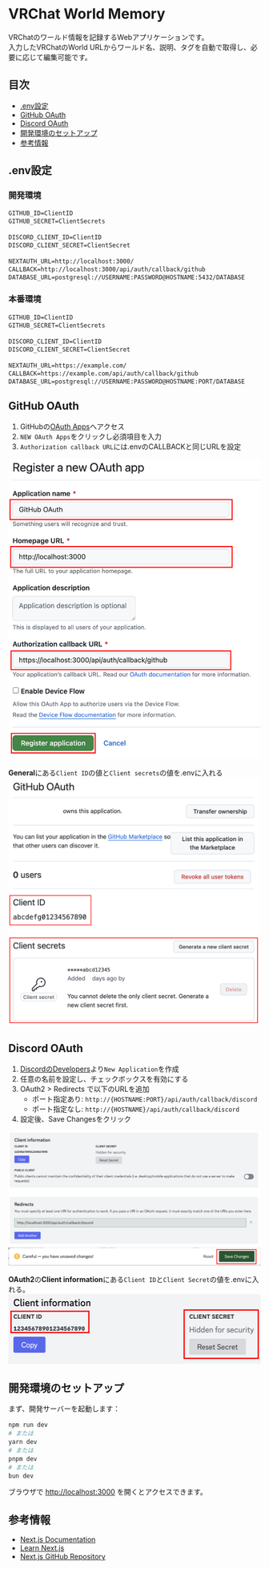 # VRChat World Memory

VRChatのワールド情報を記録するWebアプリケーションです。  
入力したVRChatのWorld URLからワールド名、説明、タグを自動で取得し、必要に応じて編集可能です。

## 目次
- [.env設定](#env設定)
- [GitHub OAuth](#github-oauth)
- [Discord OAuth](#discord-oauth)
- [開発環境のセットアップ](#開発環境のセットアップ)
- [参考情報](#参考情報)

## .env設定

### 開発環境
```env
GITHUB_ID=ClientID
GITHUB_SECRET=ClientSecrets

DISCORD_CLIENT_ID=ClientID
DISCORD_CLIENT_SECRET=ClientSecret

NEXTAUTH_URL=http://localhost:3000/
CALLBACK=http://localhost:3000/api/auth/callback/github
DATABASE_URL=postgresql://USERNAME:PASSWORD@HOSTNAME:5432/DATABASE
```

### 本番環境
```env
GITHUB_ID=ClientID
GITHUB_SECRET=ClientSecrets

DISCORD_CLIENT_ID=ClientID
DISCORD_CLIENT_SECRET=ClientSecret

NEXTAUTH_URL=https://example.com/
CALLBACK=https://example.com/api/auth/callback/github
DATABASE_URL=postgresql://USERNAME:PASSWORD@HOSTNAME:PORT/DATABASE
```

## GitHub OAuth

1. GitHubの[OAuth Apps](https://github.com/settings/developers)へアクセス  
2. `NEW OAuth Apps`をクリックし必須項目を入力  
3. `Authorization callback URL`には.envのCALLBACKと同じURLを設定

![GitHub OAuth Sample](image/GitHub-OAuth1.png)

**General**にある`Client ID`の値と`Client secrets`の値を.envに入れる
![GitHub Value](image/GitHub-OAuth2.png)

## Discord OAuth

1. [DiscordのDevelopers](https://discord.com/developers/applications/)より`New Application`を作成  
2. 任意の名前を設定し、チェックボックスを有効にする  
3. OAuth2 > Redirects で以下のURLを追加  
   - ポート指定あり: `http://{HOSTNAME:PORT}/api/auth/callback/discord`
   - ポート指定なし: `http://{HOSTNAME}/api/auth/callback/discord`
4. 設定後、Save Changesをクリック

![Discord OAuth Sample](image/Discord-OAuth1.png)
![Discord OAuth Sample](image/Discord-OAuth2.png)

**OAuth2**の**Client information**にある`Client ID`と`Client Secret`の値を.envに入れる。
![Discord Value](image/Discord-OAuth3.png)

## 開発環境のセットアップ

まず、開発サーバーを起動します：

```bash
npm run dev
# または
yarn dev
# または
pnpm dev
# または
bun dev
```

ブラウザで [http://localhost:3000](http://localhost:3000) を開くとアクセスできます。

## 参考情報

- [Next.js Documentation](https://nextjs.org/docs)
- [Learn Next.js](https://nextjs.org/learn)
- [Next.js GitHub Repository](https://github.com/vercel/next.js)